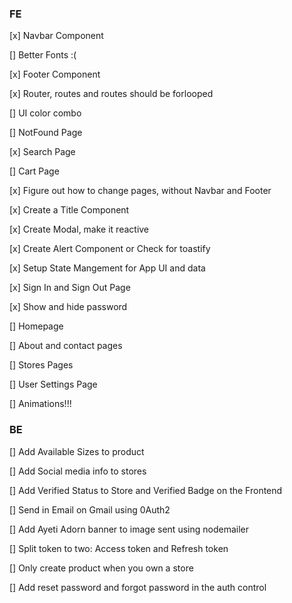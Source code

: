 ### FE
[x] Navbar Component

[] Better Fonts :(

[x] Footer Component

[x] Router, routes and routes should be forlooped

[] UI color combo

[] NotFound Page

[x] Search Page 

[] Cart Page

[x] Figure out how to change pages, without Navbar and Footer

[x] Create a Title Component 

[x] Create Modal, make it reactive

[x] Create Alert Component or Check for toastify

[x] Setup State Mangement for App UI and data

[x] Sign In and Sign Out Page

[x] Show and hide password

[] Homepage

[] About and contact pages

[] Stores Pages

[] User Settings Page

[] Animations!!!


### BE

[] Add Available Sizes to product

[] Add Social media info to stores

[] Add Verified Status to Store and Verified Badge on the Frontend

[]  Send in Email on Gmail using 0Auth2

[] Add Ayeti Adorn banner to image sent using nodemailer

[] Split token to two: Access token and Refresh token

[] Only create product when you own a store

[] Add reset password and forgot password in the auth control